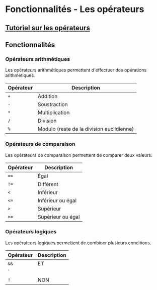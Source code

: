 # Fonctionnalités - Les opérateurs

## [Tutoriel sur les opérateurs](../tutorials/operators.md)

## Fonctionnalités

### Opérateurs arithmétiques

Les opérateurs arithmétiques permettent d'effectuer des opérations arithmétiques.

| Opérateur   | Description |
| ----------- | ----------- |
| `+`         | Addition    |
| `-`         | Soustraction |
| `*`         | Multiplication |
| `/`         | Division    |
| `%`         | Modulo (reste de la division euclidienne) |

### Opérateurs de comparaison

Les opérateurs de comparaison permettent de comparer deux valeurs.

| Opérateur   | Description |
| ----------- | ----------- |
| `==`        | Égal        |
| `!=`        | Différent   |
| `<`         | Inférieur   |
| `<=`        | Inférieur ou égal |
| `>`         | Supérieur   |
| `>=`        | Supérieur ou égal |

### Opérateurs logiques

Les opérateurs logiques permettent de combiner plusieurs conditions.

| Opérateur   | Description |
| ----------- | ----------- |
| `&&`        | ET          |
| `||`        | OU          |
| `!`         | NON         |
